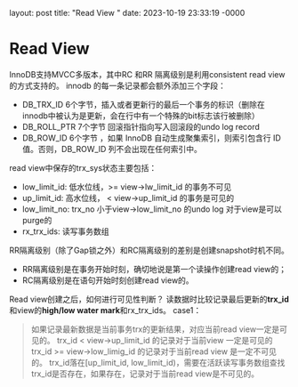 layout: post
title: "Read View          "
date: 2023-10-19 23:33:19 -0000

# Read View          
InnoDB支持MVCC多版本，其中RC 和RR 隔离级别是利用consistent read view的方式支持的。
innodb 的每一条记录都会额外添加三个字段：
 - DB_TRX_ID 6个字节，插入或者更新行的最后一个事务的标识（删除在innodb中被认为是更新，会在行中有一个特殊的bit标志该行被删除）
 - DB_ROLL_PTR 7个字节 回滚指针指向写入回滚段的undo log record
 - DB_ROW_ID 6个字节 ，如果 InnoDB 自动生成聚集索引，则索引包含行 ID 值。否则，DB_ROW_ID 列不会出现在任何索引中。

read view中保存的trx_sys状态主要包括：

- low_limit_id: 低水位线，>= view->lw_limit_id 的事务不可见
- up_limit_id: 高水位线， < view->up_limit_id 的事务是可见的
- low_limit_no: trx_no 小于view->low_limit_no 的undo log 对于view是可以purge的
- rx_trx_ids: 读写事务数组

RR隔离级别（除了Gap锁之外）和RC隔离级别的差别是创建snapshot时机不同。 
- RR隔离级别是在事务开始时刻，确切地说是第一个读操作创建read view的；
- RC隔离级别是在语句开始时刻创建read view的。

Read view创建之后，如何进行可见性判断？
读数据时比较记录最后更新的**trx_id**和view的**high/low water mark**和rx_trx_ids。
case1： 
> 如果记录最新数据是当前事务trx的更新结果，对应当前read view一定是可见的。
> trx_id < view->up_limit_id 的记录对于当前view 一定是可见的
> trx_id >= view->low_limig_id 的记录对于当前read view 是一定不可见的。
> trx_id落在[up_limit_id, low_limit_id)，需要在活跃读写事务数组查找trx_id是否存在，如果存在，记录对于当前read view是不可见的。

  

